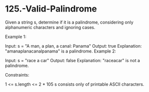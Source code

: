 # 125.-Valid-Palindrome


 Given a string s, determine if it is a palindrome, considering only alphanumeric
 characters and ignoring cases.

 

Example 1:

Input: s = "A man, a plan, a canal: Panama"
Output: true
Explanation: "amanaplanacanalpanama" is a palindrome.
Example 2:

Input: s = "race a car"
Output: false
Explanation: "raceacar" is not a palindrome.
 

Constraints:

1 <= s.length <= 2 * 105
s consists only of printable ASCII characters.
